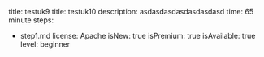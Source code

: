 title: testuk9
title: testuk10
description: asdasdasdasdasdasdasd
time: 65 minute
steps:
  - step1.md
license: Apache
isNew: true
isPremium: true
isAvailable: true
level: beginner
